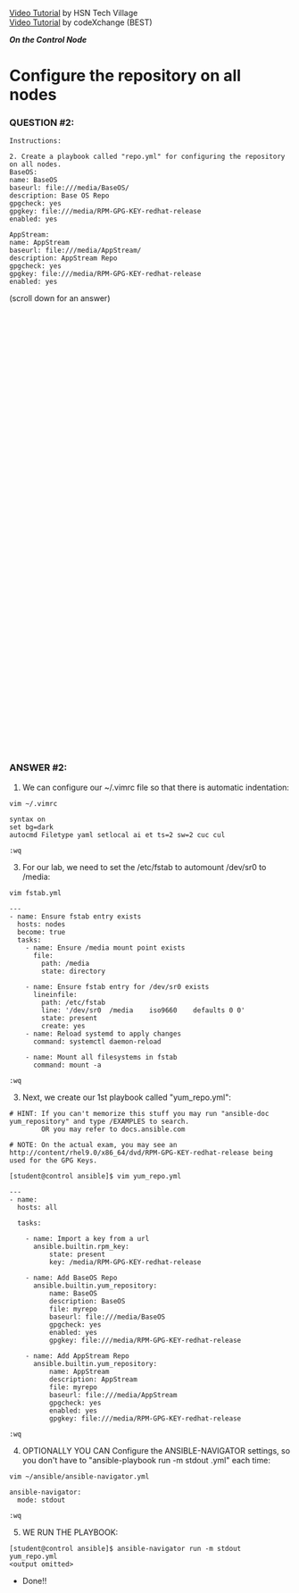 <a href="https://www.youtube.com/watch?v=oaeFCXhvG8w&list=PLLBLysazAN3UGnuC5Kb4HepFDZlaDGwkq&index=11">Video Tutorial</a> by HSN Tech Village \
<a href="https://www.youtube.com/watch?v=a4UEQ6db3sQ&list=PLL_setXLS0tiYMipvQI4oUGkJwhOhn42J&index=2">Video Tutorial</a> by codeXchange (BEST)

***On the Control Node***

# Configure the repository on all nodes
### QUESTION #2:
```
Instructions:

2. Create a playbook called "repo.yml" for configuring the repository on all nodes.
BaseOS:
name: BaseOS
baseurl: file:///media/BaseOS/
description: Base OS Repo
gpgcheck: yes
gpgkey: file:///media/RPM-GPG-KEY-redhat-release
enabled: yes

AppStream:
name: AppStream
baseurl: file:///media/AppStream/
description: AppStream Repo
gpgcheck: yes
gpgkey: file:///media/RPM-GPG-KEY-redhat-release
enabled: yes
```

(scroll down for an answer)
<br/><br/><br/><br/><br/><br/><br/><br/><br/><br/><br/><br/><br/><br/><br/><br/><br/><br/><br/><br/><br/><br/><br/><br/>
<br/><br/><br/><br/><br/><br/><br/><br/><br/><br/><br/><br/><br/><br/><br/><br/><br/><br/><br/><br/><br/><br/><br/><br/>

### ANSWER #2:

1) We can configure our ~/.vimrc file so that there is automatic indentation:
```
vim ~/.vimrc

syntax on
set bg=dark
autocmd Filetype yaml setlocal ai et ts=2 sw=2 cuc cul

:wq
```

3) For our lab, we need to set the /etc/fstab to automount /dev/sr0 to /media:
```
vim fstab.yml

---
- name: Ensure fstab entry exists
  hosts: nodes
  become: true
  tasks:
    - name: Ensure /media mount point exists
      file:
        path: /media
        state: directory

    - name: Ensure fstab entry for /dev/sr0 exists
      lineinfile:
        path: /etc/fstab
        line: '/dev/sr0  /media    iso9660    defaults 0 0'
        state: present
        create: yes
    - name: Reload systemd to apply changes
      command: systemctl daemon-reload

    - name: Mount all filesystems in fstab
      command: mount -a

:wq
```

3) Next, we create our 1st playbook called "yum_repo.yml":
```
# HINT: If you can't memorize this stuff you may run "ansible-doc yum_repository" and type /EXAMPLES to search.
        OR you may refer to docs.ansible.com

# NOTE: On the actual exam, you may see an http://content/rhel9.0/x86_64/dvd/RPM-GPG-KEY-redhat-release being used for the GPG Keys.
         
[student@control ansible]$ vim yum_repo.yml

---
- name:
  hosts: all

  tasks:

    - name: Import a key from a url
      ansible.builtin.rpm_key:
          state: present
          key: /media/RPM-GPG-KEY-redhat-release

    - name: Add BaseOS Repo
      ansible.builtin.yum_repository:
          name: BaseOS
          description: BaseOS
          file: myrepo
          baseurl: file:///media/BaseOS
          gpgcheck: yes
          enabled: yes
          gpgkey: file:///media/RPM-GPG-KEY-redhat-release

    - name: Add AppStream Repo
      ansible.builtin.yum_repository:
          name: AppStream
          description: AppStream
          file: myrepo
          baseurl: file:///media/AppStream
          gpgcheck: yes
          enabled: yes
          gpgkey: file:///media/RPM-GPG-KEY-redhat-release

:wq
```

4) OPTIONALLY YOU CAN Configure the ANSIBLE-NAVIGATOR settings, so you don't have to "ansible-playbook run -m stdout <playbook>.yml" each time:
```
vim ~/ansible/ansible-navigator.yml

ansible-navigator:
  mode: stdout

:wq
```

5) WE RUN THE PLAYBOOK:
```
[student@control ansible]$ ansible-navigator run -m stdout yum_repo.yml
<output omitted>
```

* Done!!
